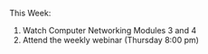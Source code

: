 This Week:

1. Watch Computer Networking Modules 3 and 4
2. Attend the weekly webinar (Thursday 8:00 pm)
